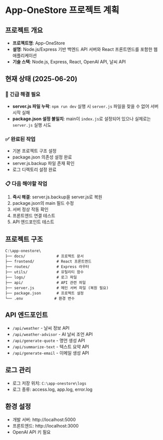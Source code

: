 # App-OneStore 프로젝트 계획

## 프로젝트 개요
- **프로젝트명**: App-OneStore
- **설명**: Node.js/Express 기반 백엔드 API 서버와 React 프론트엔드를 포함한 웹 애플리케이션
- **기술 스택**: Node.js, Express, React, OpenAI API, 날씨 API

## 현재 상태 (2025-06-20)

### 🔴 긴급 해결 필요
- **server.js 파일 누락**: `npm run dev` 실행 시 `server.js` 파일을 찾을 수 없어 서버 시작 실패
- **package.json 설정 불일치**: main이 `index.js`로 설정되어 있으나 실제로는 `server.js` 실행 시도

### ✅ 완료된 작업
- 기본 프로젝트 구조 설정
- package.json 의존성 설정 완료
- server.js.backup 파일 존재 확인
- 로그 디렉토리 설정 완료

### 📋 다음 해야할 작업
1. **즉시 해결**: server.js.backup을 server.js로 복원
2. package.json의 main 필드 수정
3. 서버 정상 작동 확인
4. 프론트엔드 연결 테스트
5. API 엔드포인트 테스트

## 프로젝트 구조
```
C:\app-onestore\
├── docs/              # 프로젝트 문서
├── frontend/          # React 프론트엔드
├── routes/            # Express 라우터
├── utils/             # 유틸리티 함수
├── logs/              # 로그 파일
├── api/               # API 관련 파일
├── server.js          # 메인 서버 파일 (복원 필요)
├── package.json       # 프로젝트 설정
└── .env              # 환경 변수
```

## API 엔드포인트
- `/api/weather` - 날씨 정보 API
- `/api/weather-advisor` - AI 날씨 조언 API
- `/api/generate-quote` - 명언 생성 API
- `/api/summarize-text` - 텍스트 요약 API
- `/api/generate-email` - 이메일 생성 API

## 로그 관리
- 로그 저장 위치: `C:\app-onestore\logs`
- 로그 종류: access.log, app.log, error.log

## 환경 설정
- 개발 서버: http://localhost:5000
- 프론트엔드: http://localhost:3000
- OpenAI API 키 필요
